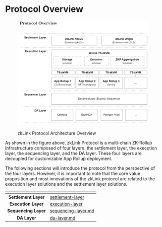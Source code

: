 # Protocol Overview

<figure><img src="../.gitbook/assets/zkLink Protocol Overview.jpg" alt=""><figcaption><p>zkLink Protocol Architecture Overview </p></figcaption></figure>

As shown in the figure above, zkLink Protocol is a multi-chain ZK-Rollup Infrastructure composed of four layers: the settlement layer, the execution layer, the sequencing layer, and the DA layer. These four layers are decoupled for customizable App Rollup deployment.

The following sections will introduce the protocol from the perspective of the four layers. However, it is important to note that the core value proposition and most innovations of the zkLink protocol are related to the execution layer solutions and the settlement layer solutions.

<table data-view="cards"><thead><tr><th align="center"></th><th data-hidden data-card-target data-type="content-ref"></th></tr></thead><tbody><tr><td align="center"><strong>Settlement Layer</strong></td><td><a href="../protocol/settlement-layer/">settlement-layer</a></td></tr><tr><td align="center"><strong>Execution Layer</strong></td><td><a href="../protocol/execution-layer/">execution-layer</a></td></tr><tr><td align="center"><strong>Sequencing Layer</strong></td><td><a href="../protocol/sequencing-layer.md">sequencing-layer.md</a></td></tr><tr><td align="center"><strong>DA Layer</strong></td><td><a href="../protocol/da-layer.md">da-layer.md</a></td></tr></tbody></table>

